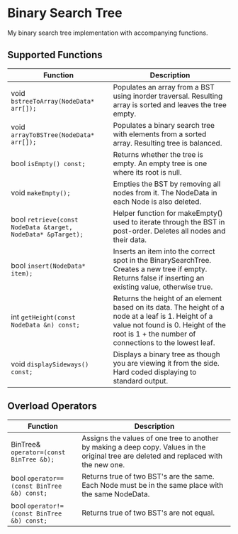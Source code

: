 # Binary Search Tree
My binary search tree implementation with accompanying functions.

## Supported Functions
| Function | Description |
| --- | --- |
| void ```bstreeToArray(NodeData* arr[]);``` | Populates an array from a BST using inorder traversal. Resulting array is sorted and leaves the tree empty.|
| void ```arrayToBSTree(NodeData* arr[]);``` | Populates a binary search tree with elements from a sorted array. Resulting tree is balanced. |
| bool ```isEmpty() const;``` | Returns whether the tree is empty. An empty tree is one where its root is null. |
| void ```makeEmpty();``` | Empties the BST by removing all nodes from it. The NodeData in each Node is also deleted. |
| bool ```retrieve(const NodeData &target, NodeData* &pTarget);``` | Helper function for makeEmpty() used to iterate through the BST in post-order. Deletes all nodes and their data. |
| bool ```insert(NodeData* item);``` | Inserts an item into the correct spot in the BinarySearchTree. Creates a new tree if empty. Returns false if inserting an existing value, otherwise true. |
| int ```getHeight(const NodeData &n) const;``` | Returns the height of an element based on its data. The height of a node at a leaf is 1. Height of a value not found is 0. Height of the root is 1 + the number of connections to the lowest leaf. |
| void ```displaySideways() const;``` | Displays a binary tree as though you are viewing it from the side. Hard coded displaying to standard output. |

## Overload Operators
| Function | Description|
| --- | --- |
| BinTree& ```operator=(const BinTree &b);``` | Assigns the values of one tree to another by making a deep copy. Values in the original tree are deleted and replaced with the new one. |
| bool ```operator==(const BinTree &b) const;``` | Returns true of two BST's are the same. Each Node must be in the same place with the same NodeData. |
| bool ```operator!=(const BinTree &b) const;``` | Returns true of two BST's are not equal. |
